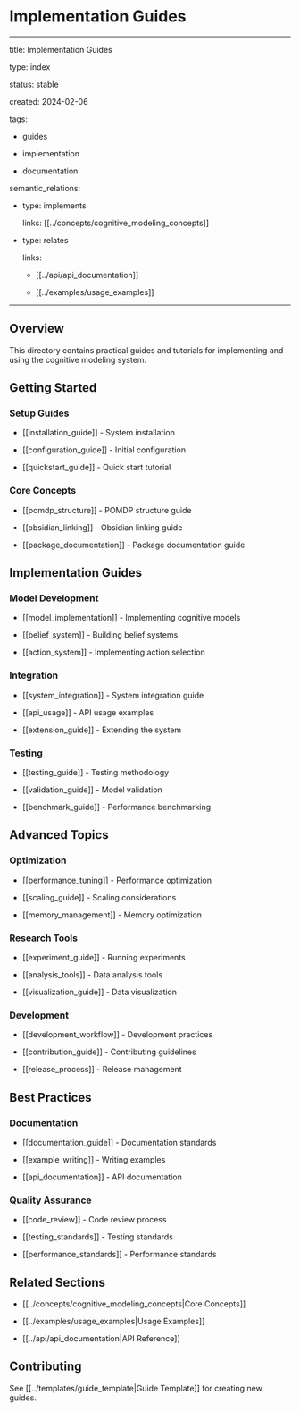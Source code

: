 # Implementation Guides

---

title: Implementation Guides

type: index

status: stable

created: 2024-02-06

tags:

  - guides

  - implementation

  - documentation

semantic_relations:

  - type: implements

    links: [[../concepts/cognitive_modeling_concepts]]

  - type: relates

    links:

      - [[../api/api_documentation]]

      - [[../examples/usage_examples]]

---

## Overview

This directory contains practical guides and tutorials for implementing and using the cognitive modeling system.

## Getting Started

### Setup Guides

- [[installation_guide]] - System installation

- [[configuration_guide]] - Initial configuration

- [[quickstart_guide]] - Quick start tutorial

### Core Concepts

- [[pomdp_structure]] - POMDP structure guide

- [[obsidian_linking]] - Obsidian linking guide

- [[package_documentation]] - Package documentation guide

## Implementation Guides

### Model Development

- [[model_implementation]] - Implementing cognitive models

- [[belief_system]] - Building belief systems

- [[action_system]] - Implementing action selection

### Integration

- [[system_integration]] - System integration guide

- [[api_usage]] - API usage examples

- [[extension_guide]] - Extending the system

### Testing

- [[testing_guide]] - Testing methodology

- [[validation_guide]] - Model validation

- [[benchmark_guide]] - Performance benchmarking

## Advanced Topics

### Optimization

- [[performance_tuning]] - Performance optimization

- [[scaling_guide]] - Scaling considerations

- [[memory_management]] - Memory optimization

### Research Tools

- [[experiment_guide]] - Running experiments

- [[analysis_tools]] - Data analysis tools

- [[visualization_guide]] - Data visualization

### Development

- [[development_workflow]] - Development practices

- [[contribution_guide]] - Contributing guidelines

- [[release_process]] - Release management

## Best Practices

### Documentation

- [[documentation_guide]] - Documentation standards

- [[example_writing]] - Writing examples

- [[api_documentation]] - API documentation

### Quality Assurance

- [[code_review]] - Code review process

- [[testing_standards]] - Testing standards

- [[performance_standards]] - Performance standards

## Related Sections

- [[../concepts/cognitive_modeling_concepts|Core Concepts]]

- [[../examples/usage_examples|Usage Examples]]

- [[../api/api_documentation|API Reference]]

## Contributing

See [[../templates/guide_template|Guide Template]] for creating new guides.

